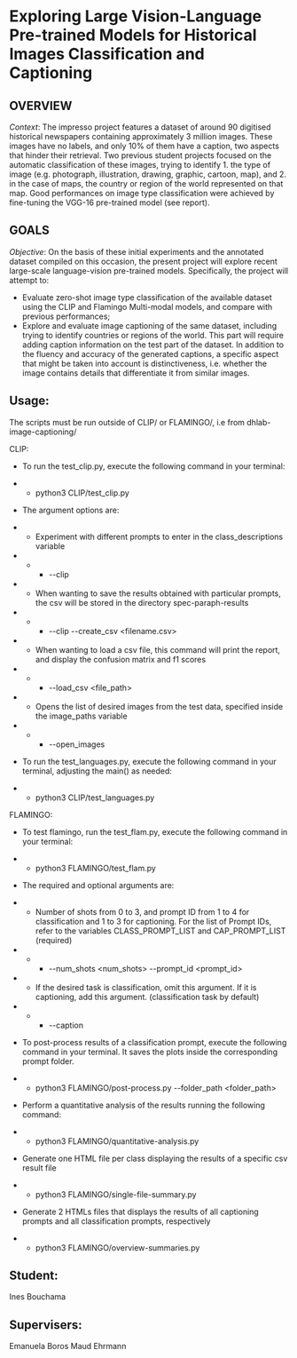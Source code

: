 # Exploring Large Vision-Language Pre-trained Models for Historical Images Classification and Captioning

## OVERVIEW

_Context_: The impresso project features a dataset of around 90 digitised historical newspapers containing approximately 3 million images. These images have no labels, and only 10% of them have a caption, two aspects that hinder their retrieval.
Two previous student projects focused on the automatic classification of these images, trying to identify 1. the type of image (e.g. photograph, illustration, drawing, graphic, cartoon, map), and 2. in the case of maps, the country or region of the world represented on that map. Good performances on image type classification were achieved by fine-tuning the VGG-16 pre-trained model (see report).

## GOALS

_Objective_: On the basis of these initial experiments and the annotated dataset compiled on this occasion, the present project will explore recent large-scale language-vision pre-trained models. Specifically, the project will attempt to:

- Evaluate zero-shot image type classification of the available dataset using the CLIP and Flamingo Multi-modal models, and compare with previous performances;
- Explore and evaluate image captioning of the same dataset, including trying to identify countries or regions of the world. This part will require adding caption information on the test part of the dataset. In addition to the fluency and accuracy of the generated captions, a specific aspect that might be taken into account is distinctiveness, i.e. whether the image contains details that differentiate it from similar images.

## **Usage:**

The scripts must be run outside of CLIP/ or FLAMINGO/, i.e from dhlab-image-captioning/ <br />

CLIP:

- To run the test_clip.py, execute the following command in your terminal: <br />

- - python3 CLIP/test_clip.py <br />

- The argument options are: <br />

- - Experiment with different prompts to enter in the class_descriptions variable <br />
- - - --clip <br />
- - When wanting to save the results obtained with particular prompts, the csv will be stored in the directory spec-paraph-results <br />
- - - --clip --create_csv <filename.csv> <type-of-change> <br />
- - When wanting to load a csv file, this command will print the report, and display the confusion matrix and f1 scores <br />
- - - --load_csv <file_path> <br />
- - Opens the list of desired images from the test data, specified inside the image_paths variable
- - - --open_images

- To run the test_languages.py, execute the following command in your terminal, adjusting the main() as needed: <br />
- - python3 CLIP/test_languages.py <br />

FLAMINGO:

- To test flamingo, run the test_flam.py, execute the following command in your terminal: <br />

- - python3 FLAMINGO/test_flam.py <br />

- The required and optional arguments are: <br />

- - Number of shots from 0 to 3, and prompt ID from 1 to 4 for classification and 1 to 3 for captioning. For the list of Prompt IDs, refer to the variables CLASS_PROMPT_LIST  and CAP_PROMPT_LIST (required) <br /> 
- - -  --num_shots <num_shots> --prompt_id <prompt_id>  <br />

- - If the desired task is classification, omit this argument. If it is captioning, add this argument. (classification task by default) <br />
- - - --caption

- To post-process results of a classification prompt, execute the following command in your terminal. It saves the plots inside the corresponding prompt folder. <br />
- - python3 FLAMINGO/post-process.py --folder_path <folder_path> <br />

- Perform a quantitative analysis of the results running the following command: 
- - python3 FLAMINGO/quantitative-analysis.py

- Generate one HTML file per class displaying the results of a specific csv result file
- - python3 FLAMINGO/single-file-summary.py

- Generate 2 HTMLs files that displays the results of all captioning prompts and all classification prompts, respectively
- - python3 FLAMINGO/overview-summaries.py



## **Student:**

Ines Bouchama

## **Supervisers:**

Emanuela Boros
Maud Ehrmann
